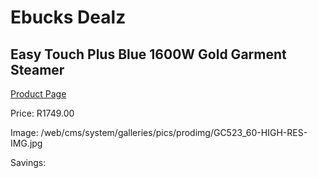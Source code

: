 
# Ebucks Dealz
## Easy Touch Plus Blue 1600W Gold Garment Steamer
[Product Page](https://www.ebucks.com/web/shop/productSelected.do?prodId=1170276039&catId=704981826)

Price: R1749.00

Image: /web/cms/system/galleries/pics/prodimg/GC523_60-HIGH-RES-IMG.jpg

Savings: 


	